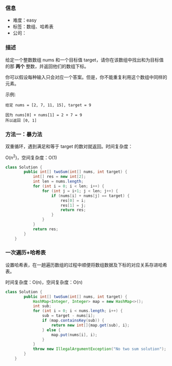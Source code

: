 ### 信息

- 难度：easy
- 标签：数组、哈希表
- 公司：

### 描述

给定一个整数数组 nums 和一个目标值 target，请你在该数组中找出和为目标值的那 **两个** 整数，并返回他们的数组下标。

你可以假设每种输入只会对应一个答案。但是，你不能重复利用这个数组中同样的元素。

示例:

```
给定 nums = [2, 7, 11, 15], target = 9

因为 nums[0] + nums[1] = 2 + 7 = 9
所以返回 [0, 1]
```

### 方法一：暴力法

双重循环，遇到满足和等于 target 的数对就返回。时间复杂度：

O(n<sup>2</sup>)，空间复杂度：O(1)

```java
class Solution {
        public int[] twoSum(int[] nums, int target) {
            int[] res = new int[2];
            int len = nums.length;
            for (int i = 0; i < len; i++) {
                for (int j = i+1; j < len; j++) {
                    if (nums[i] + nums[j] == target) {
                        res[0] = i;
                        res[1] = j;
                        return res;
                    }
                }
            }
            return res;
        }
    }
```

### 一次遍历+哈希表

设置哈希表，在一趟遍历数组的过程中顺便将数组数据及下标的对应关系存进哈希表。

时间复杂度：O(n)，空间复杂度：O(n)

```java
class Solution {
        public int[] twoSum(int[] nums, int target) {
            HashMap<Integer, Integer> map = new HashMap<>();
            int sub;
            for (int i = 0; i < nums.length; i++) {
                sub = target - nums[i];
                if (map.containsKey(sub)) {
                    return new int[]{map.get(sub), i};
                } else {
                    map.put(nums[i], i);
                }
            }
            throw new IllegalArgumentException("No two sum solution");
        }
    }
```

